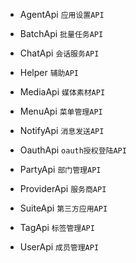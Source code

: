 * AgentApi `应用设置API`

* BatchApi `批量任务API`

* ChatApi `会话服务API`

* Helper `辅助API`

* MediaApi `媒体素材API`
  
* MenuApi `菜单管理API`
  
* NotifyApi `消息发送API`

* OauthApi `oauth授权登陆API`

* PartyApi `部门管理API`

* ProviderApi `服务商API`

* SuiteApi `第三方应用API`

* TagApi `标签管理API`
	
* UserApi `成员管理API`
  